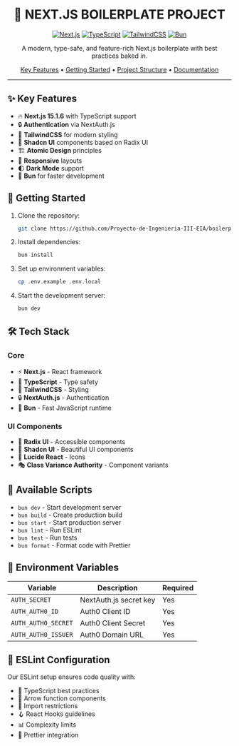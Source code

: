 <div align="center">

# 🚀 NEXT.JS BOILERPLATE PROJECT

[![Next.js](https://img.shields.io/badge/Next.js-15.1.6-black?style=for-the-badge&logo=next.js)](https://nextjs.org/)
[![TypeScript](https://img.shields.io/badge/TypeScript-5.0-blue?style=for-the-badge&logo=typescript)](https://www.typescriptlang.org/)
[![TailwindCSS](https://img.shields.io/badge/TailwindCSS-3.0-38B2AC?style=for-the-badge&logo=tailwind-css)](https://tailwindcss.com/)
[![Bun](https://img.shields.io/badge/Bun-1.0-f9f1e1?style=for-the-badge&logo=bun)](https://bun.sh/)

A modern, type-safe, and feature-rich Next.js boilerplate with best practices baked in.

[Key Features](#key-features) •
[Getting Started](#getting-started) •
[Project Structure](#project-structure) •
[Documentation](#documentation)

</div>

---

## ✨ Key Features

- 🔥 **Next.js 15.1.6** with TypeScript support
- 🔒 **Authentication** via NextAuth.js
- 💅 **TailwindCSS** for modern styling
- 🎨 **Shadcn UI** components based on Radix UI
- 🏗️ **Atomic Design** principles
- 📱 **Responsive** layouts
- 🌓 **Dark Mode** support
- 🚀 **Bun** for faster development

## 🚀 Getting Started

1. Clone the repository:

   ```bash
   git clone https://github.com/Proyecto-de-Ingenieria-III-EIA/boilerplate
   ```

2. Install dependencies:

   ```bash
   bun install
   ```

3. Set up environment variables:

   ```bash
   cp .env.example .env.local
   ```

4. Start the development server:
   ```bash
   bun dev
   ```

## 🛠️ Tech Stack

### Core

- ⚡ **Next.js** - React framework
- 📘 **TypeScript** - Type safety
- 🎨 **TailwindCSS** - Styling
- 🔒 **NextAuth.js** - Authentication
- 🏃 **Bun** - Fast JavaScript runtime

### UI Components

- 🎯 **Radix UI** - Accessible components
- 🎨 **Shadcn UI** - Beautiful UI components
- 📱 **Lucide React** - Icons
- 🎭 **Class Variance Authority** - Component variants

## 📜 Available Scripts

- `bun dev` - Start development server
- `bun build` - Create production build
- `bun start` - Start production server
- `bun lint` - Run ESLint
- `bun test` - Run tests
- `bun format` - Format code with Prettier

## 🔐 Environment Variables

| Variable            | Description            | Required |
| ------------------- | ---------------------- | -------- |
| `AUTH_SECRET`       | NextAuth.js secret key | Yes      |
| `AUTH_AUTH0_ID`     | Auth0 Client ID        | Yes      |
| `AUTH_AUTH0_SECRET` | Auth0 Client Secret    | Yes      |
| `AUTH_AUTH0_ISSUER` | Auth0 Domain URL       | Yes      |

## 📐 ESLint Configuration

Our ESLint setup ensures code quality with:

- 🎯 TypeScript best practices
- 🏹 Arrow function components
- 🚫 Import restrictions
- 🪝 React Hooks guidelines
- 📊 Complexity limits
- 🎨 Prettier integration

